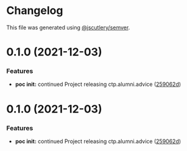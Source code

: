 # Changelog

This file was generated using [@jscutlery/semver](https://github.com/jscutlery/semver).

# 0.1.0 (2021-12-03)


### Features

* **poc init:** continued Project releasing ctp.alumni.advice ([259062d](https://github.com/CUNYTechPrep/ctp.apps/commit/259062da83726fc2855e2b2b54240832c57e9a17))



# 0.1.0 (2021-12-03)


### Features

* **poc init:** continued Project releasing ctp.alumni.advice ([259062d](https://github.com/CUNYTechPrep/ctp.apps/commit/259062da83726fc2855e2b2b54240832c57e9a17))
